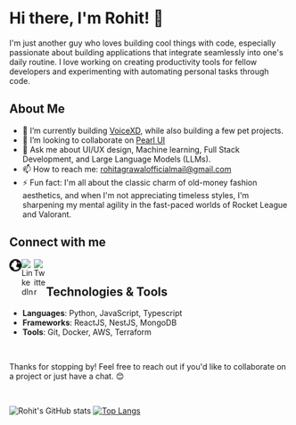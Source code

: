 # Hi there, I'm Rohit! 👋

I'm just another guy who loves building cool things with code, especially passionate about building applications that integrate seamlessly into one's daily routine. I love working on creating productivity tools for fellow developers and experimenting with automating personal tasks through code.

## About Me
- 🌱 I’m currently building [VoiceXD](https://www.voicexd.com), while also building a few pet projects.
- 👯 I’m looking to collaborate on [Pearl UI]([https://www.voicexd.com](https://github.com/agrawal-rohit/pearl-ui))
- 💬 Ask me about UI/UX design, Machine learning, Full Stack Development, and Large Language Models (LLMs).
- 📫 How to reach me: rohitagrawalofficialmail@gmail.com
- ⚡ Fun fact: I'm all about the classic charm of old-money fashion aesthetics, and when I'm not appreciating timeless styles, I'm sharpening my mental agility in the fast-paced worlds of Rocket League and Valorant.
  
## Connect with me
[<img align="left" alt="Website" width="22px" src="https://raw.githubusercontent.com/iconic/open-iconic/master/svg/globe.svg" />](https://www.rohitagrawal.me/)
[<img align="left" alt="LinkedIn" width="22px" src="https://cdn.jsdelivr.net/npm/simple-icons@v3/icons/linkedin.svg" />](https://www.linkedin.com/in/rohitagrawal9009/)
[<img align="left" alt="Twitter" width="22px" src="https://cdn.jsdelivr.net/npm/simple-icons@v3/icons/twitter.svg" />](https://twitter.com/_rohitagrawal_)
<br />

## Technologies & Tools
- **Languages**: Python, JavaScript, Typescript
- **Frameworks**: ReactJS, NestJS, MongoDB
- **Tools**: Git, Docker, AWS, Terraform

<br />

Thanks for stopping by! Feel free to reach out if you'd like to collaborate on a project or just have a chat. 😊

<br />

![Rohit's GitHub stats](https://github-readme-stats-rohit9009.vercel.app/api?username=agrawal-rohit&show_icons=true&count_private=true)
[![Top Langs](https://github-readme-stats-rohit9009.vercel.app/api/top-langs/?username=agrawal-rohit&layout=compact)](https://github.com/anuraghazra/github-readme-stats)
